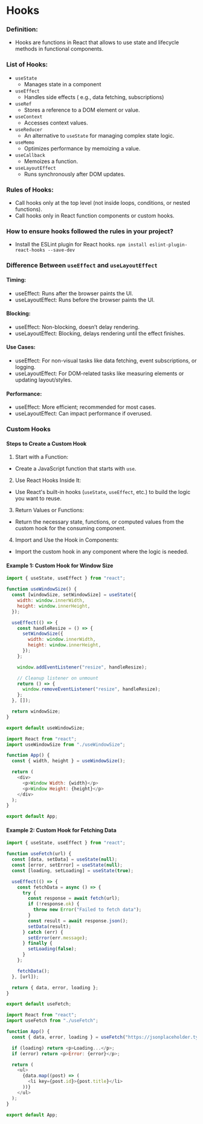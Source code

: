 # Hooks

### Definition:
- Hooks are functions in React that allows to use state and lifecycle methods in functional components.

### List of Hooks:
- ```useState```
  - Manages state in a component
- ```useEffect```
  - Handles side effects ( e.g., data fetching, subscriptions)
- ```useRef```
  - Stores a reference to a DOM element or value.
- ```useContext```
  - Accesses context values.
- ```useReducer```
  - An alternative to ```useState``` for managing complex state logic.
- ```useMemo```
  - Optimizes performance by memoizing a value.
- ```useCallback```
  - Memoizes a function.
- ```useLayoutEffect``` 
  - Runs synchronously after DOM updates.

### Rules of Hooks:
- Call hooks only at the top level (not inside loops, conditions, or nested functions).
- Call hooks only in React function components or custom hooks.

### How to ensure hooks followed the rules in your project?
- Install the ESLint plugin for React hooks.
```npm install eslint-plugin-react-hooks --save-dev```

### Difference Between ```useEffect``` and ```useLayoutEffect```

#### Timing:

- useEffect: Runs after the browser paints the UI.
- useLayoutEffect: Runs before the browser paints the UI.

#### Blocking:

- useEffect: Non-blocking, doesn’t delay rendering.
- useLayoutEffect: Blocking, delays rendering until the effect finishes.

#### Use Cases:

- useEffect: For non-visual tasks like data fetching, event subscriptions, or logging.
- useLayoutEffect: For DOM-related tasks like measuring elements or updating layout/styles.

#### Performance:

- useEffect: More efficient; recommended for most cases.
- useLayoutEffect: Can impact performance if overused.

### Custom Hooks

#### Steps to Create a Custom Hook
1. Start with a Function:
- Create a JavaScript function that starts with `use`.

2. Use React Hooks Inside It:
- Use React's built-in hooks (`useState`, `useEffect`, etc.) to build the logic you want to reuse.

3. Return Values or Functions:
- Return the necessary state, functions, or computed values from the custom hook for the consuming component.

4. Import and Use the Hook in Components:
- Import the custom hook in any component where the logic is needed.
#### Example 1: Custom Hook for Window Size

```js
import { useState, useEffect } from "react";

function useWindowSize() {
  const [windowSize, setWindowSize] = useState({
    width: window.innerWidth,
    height: window.innerHeight,
  });

  useEffect(() => {
    const handleResize = () => {
      setWindowSize({
        width: window.innerWidth,
        height: window.innerHeight,
      });
    };

    window.addEventListener("resize", handleResize);

    // Cleanup listener on unmount
    return () => {
      window.removeEventListener("resize", handleResize);
    };
  }, []);

  return windowSize;
}

export default useWindowSize;
```
```js
import React from "react";
import useWindowSize from "./useWindowSize";

function App() {
  const { width, height } = useWindowSize();

  return (
    <div>
      <p>Window Width: {width}</p>
      <p>Window Height: {height}</p>
    </div>
  );
}

export default App;
```

#### Example 2: Custom Hook for Fetching Data
```js
import { useState, useEffect } from "react";

function useFetch(url) {
  const [data, setData] = useState(null);
  const [error, setError] = useState(null);
  const [loading, setLoading] = useState(true);

  useEffect(() => {
    const fetchData = async () => {
      try {
        const response = await fetch(url);
        if (!response.ok) {
          throw new Error("Failed to fetch data");
        }
        const result = await response.json();
        setData(result);
      } catch (err) {
        setError(err.message);
      } finally {
        setLoading(false);
      }
    };

    fetchData();
  }, [url]);

  return { data, error, loading };
}

export default useFetch;
```

```js
import React from "react";
import useFetch from "./useFetch";

function App() {
  const { data, error, loading } = useFetch("https://jsonplaceholder.typicode.com/posts");

  if (loading) return <p>Loading...</p>;
  if (error) return <p>Error: {error}</p>;

  return (
    <ul>
      {data.map((post) => (
        <li key={post.id}>{post.title}</li>
      ))}
    </ul>
  );
}

export default App;
```



